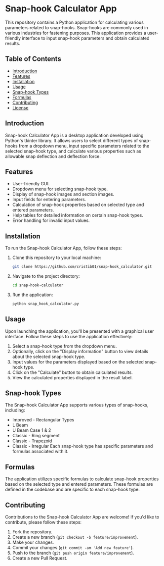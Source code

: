 # Snap-hook Calculator App

This repository contains a Python application for calculating various parameters related to snap-hooks. Snap-hooks are commonly used in various industries for fastening purposes. This application provides a user-friendly interface to input snap-hook parameters and obtain calculated results.

## Table of Contents
- [Introduction](#introduction)
- [Features](#features)
- [Installation](#installation)
- [Usage](#usage)
- [Snap-hook Types](#snap-hook-types)
- [Formulas](#formulas)
- [Contributing](#contributing)
- [License](#license)

## Introduction
Snap-hook Calculator App is a desktop application developed using Python's tkinter library. It allows users to select different types of snap-hooks from a dropdown menu, input specific parameters related to the selected snap-hook type, and calculate various properties such as allowable snap deflection and deflection force.

## Features
- User-friendly GUI.
- Dropdown menu for selecting snap-hook type.
- Display of snap-hook images and section images.
- Input fields for entering parameters.
- Calculation of snap-hook properties based on selected type and entered parameters.
- Help tables for detailed information on certain snap-hook types.
- Error handling for invalid input values.

## Installation
To run the Snap-hook Calculator App, follow these steps:
1. Clone this repository to your local machine:
    ```bash
    git clone https://github.com/cristib01/snap-hook_calculator.git
    ```
2. Navigate to the project directory:
    ```bash
    cd snap-hook-calculator
    ```
3. Run the application:
    ```bash
    python snap_hook_calculator.py
    ```

## Usage
Upon launching the application, you'll be presented with a graphical user interface. Follow these steps to use the application effectively:
1. Select a snap-hook type from the dropdown menu.
2. Optionally, click on the "Display information" button to view details about the selected snap-hook type.
3. Input values for the parameters displayed based on the selected snap-hook type.
4. Click on the "Calculate" button to obtain calculated results.
5. View the calculated properties displayed in the result label.

## Snap-hook Types
The Snap-hook Calculator App supports various types of snap-hooks, including:
- Improved - Rectangular Types
- L Beam
- U Beam Case 1 & 2
- Classic - Ring segment
- Classic - Trapezoid
- Classic - Irregular
Each snap-hook type has specific parameters and formulas associated with it.

## Formulas
The application utilizes specific formulas to calculate snap-hook properties based on the selected type and entered parameters. These formulas are defined in the codebase and are specific to each snap-hook type.

## Contributing
Contributions to the Snap-hook Calculator App are welcome! If you'd like to contribute, please follow these steps:
1. Fork the repository.
2. Create a new branch (`git checkout -b feature/improvement`).
3. Make your changes.
4. Commit your changes (`git commit -am 'Add new feature'`).
5. Push to the branch (`git push origin feature/improvement`).
6. Create a new Pull Request.

